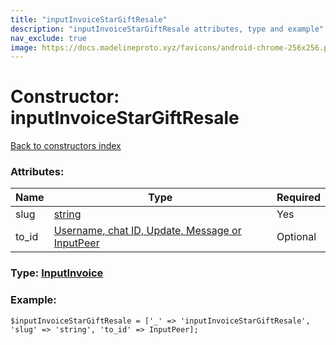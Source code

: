 ```yaml
---
title: "inputInvoiceStarGiftResale"
description: "inputInvoiceStarGiftResale attributes, type and example"
nav_exclude: true
image: https://docs.madelineproto.xyz/favicons/android-chrome-256x256.png
---
```

# Constructor: inputInvoiceStarGiftResale  
[Back to constructors index](/API_docs/constructors/index.html)



### Attributes:

| Name     |    Type       | Required |
|----------|---------------|----------|
|slug|[string](/API_docs/types/string.html) | Yes|
|to\_id|[Username, chat ID, Update, Message or InputPeer](/API_docs/types/InputPeer.html) | Optional|



### Type: [InputInvoice](/API_docs/types/InputInvoice.html)


### Example:

```
$inputInvoiceStarGiftResale = ['_' => 'inputInvoiceStarGiftResale', 'slug' => 'string', 'to_id' => InputPeer];
```  
